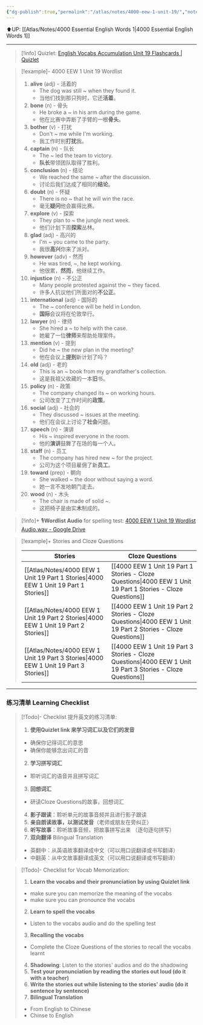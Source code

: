```yaml
---
{"dg-publish":true,"permalink":"/atlas/notes/4000-eew-1-unit-19/","noteIcon":""}
---
```


⬆️UP: [[Atlas/Notes/4000 Essential English Words 1\|4000 Essential English Words 1]]

---
> [!info] Quizlet: [English Vocabs Accumulation Unit 19 Flashcards | Quizlet](https://quizlet.com/my/938442467/english-vocabs-accumulation-unit-19-flash-cards/?i=1vbzw5&x=1jqt)


> [!example]- 4000 EEW 1 Unit 19 Wordlist
> 1. **alive** (adj) - 活着的  
>     - The dog was still ~ when they found it.  
>     - 当他们找到那只狗时，它还**活着**。
> 2. **bone** (n) - 骨头  
>     - He broke a ~ in his arm during the game.  
>     - 他在比赛中弄断了手臂的一根**骨头**。
> 3. **bother** (v) - 打扰  
>     - Don't ~ me while I'm working.  
>     - 我工作时别**打扰**我。
> 4. **captain** (n) - 队长  
>     - The ~ led the team to victory.  
>     - **队长**带领团队取得了胜利。
> 5. **conclusion** (n) - 结论  
>     - We reached the same ~ after the discussion.  
>     - 讨论后我们达成了相同的**结论**。
> 6. **doubt** (n) - 怀疑  
>     - There is no ~ that he will win the race.  
>     - 毫无**疑问**他会赢得比赛。
> 7. **explore** (v) - 探索  
>     - They plan to ~ the jungle next week.  
>     - 他们计划下周**探索**丛林。
> 8. **glad** (adj) - 高兴的  
>     - I'm ~ you came to the party.  
>     - 我很**高兴**你来了派对。
> 9. **however** (adv) - 然而  
>     - He was tired, ~, he kept working.  
>     - 他很累，**然而**，他继续工作。
> 10. **injustice** (n) - 不公正  
>     - Many people protested against the ~ they faced.  
>     - 许多人抗议他们所面对的**不公正**。
> 11. **international** (adj) - 国际的  
>     - The ~ conference will be held in London.  
>     - **国际**会议将在伦敦举行。
> 12. **lawyer** (n) - 律师  
>     - She hired a ~ to help with the case.  
>     - 她雇了一位**律师**来帮助处理案件。
> 13. **mention** (v) - 提到  
>     - Did he ~ the new plan in the meeting?  
>     - 他在会议上**提到**新计划了吗？
> 14. **old** (adj) - 老的  
>     - This is an ~ book from my grandfather's collection.  
>     - 这是我祖父收藏的一本**旧**书。
> 15. **policy** (n) - 政策  
>     - The company changed its ~ on working hours.  
>     - 公司改变了工作时间的**政策**。
> 16. **social** (adj) - 社会的  
>     - They discussed ~ issues at the meeting.  
>     - 他们在会议上讨论了**社会**问题。
> 17. **speech** (n) - 演讲  
>     - His ~ inspired everyone in the room.  
>     - 他的**演讲**鼓舞了在场的每一个人。
> 18. **staff** (n) - 员工  
>     - The company has hired new ~ for the project.  
>     - 公司为这个项目雇佣了新**员工**。
> 19. **toward** (prep) - 朝向  
>     - She walked ~ the door without saying a word.  
>     - 她一言不发地朝门走去。
> 20. **wood** (n) - 木头  
>     - The chair is made of solid ~.  
>     - 这把椅子是由实**木**制成的。

> [!info]+ 🎙️**Wordlist Audio** for spelling test: [4000 EEW 1 Unit 19 Wordlist Audio.wav - Google Drive](https://drive.google.com/file/d/1nFQji-XJU9F_Zs2qvnvP7AseaOwFAGK3/view?usp=drive_link)

> [!example]+ Stories and Cloze Questions
>
> | Stories                               | Cloze Questions                                         |
> | ------------------------------------- | ------------------------------------------------------- |
> | [[Atlas/Notes/4000 EEW 1 Unit 19 Part 1 Stories\|4000 EEW 1 Unit 19 Part 1 Stories]] | [[4000 EEW 1 Unit 19 Part 1 Stories - Cloze Questions\|4000 EEW 1 Unit 19 Part 1 Stories - Cloze Questions]] |
> | [[Atlas/Notes/4000 EEW 1 Unit 19 Part 2 Stories\|4000 EEW 1 Unit 19 Part 2 Stories]] | [[4000 EEW 1 Unit 19 Part 2 Stories - Cloze Questions\|4000 EEW 1 Unit 19 Part 2 Stories - Cloze Questions]] |
> | [[Atlas/Notes/4000 EEW 1 Unit 19 Part 3 Stories\|4000 EEW 1 Unit 19 Part 3 Stories]] | [[4000 EEW 1 Unit 19 Part 3 Stories - Cloze Questions\|4000 EEW 1 Unit 19 Part 3 Stories - Cloze Questions]] |

---
### 练习清单 Learning Checklist

> [!Todo]- Checklist 提升英文的练习清单:
> 1. **使用Quizlet link 来学习词汇以及它们的发音** 
>	- 确保你记得词汇的意思 
>	- 确保你能够念出词汇的音 
> 2. **学习拼写词汇** 
>	- 聆听词汇的语音并且拼写词汇 
> 3. **回想词汇**
>	- 研读Cloze Questions的故事，回想词汇 
> 4. **影子跟读**：聆听单元的故事音频并且进行影子跟读 
> 5. **亲自朗读故事，以测试发音**（老师或朋友在旁纠正）
> 6. **听写故事**：聆听故事音频，把故事拼写出来 （逐句逐句拼写）
> 7. **双向翻译** Bilingual Translation 
>	- 英翻中：从英语故事翻译成中文（可以用口说翻译或书写翻译）
>	- 中翻英：从中文故事翻译成英文（可以用口说翻译或书写翻译）

> [!Todo]- Checklist for Vocab Memorization:
> 
> 1. **Learn the vocabs and their pronunciation by using Quizlet link**
>	- make sure you can memorize the meaning of the vocabs
>	- make sure you can pronounce the vocabs
> 2. **Learn to spell the vocabs**
>	- Listen to the vocabs audio and do the spelling test
> 3. **Recalling the vocabs**
>	- Complete the Cloze Questions of the stories to recall the vocabs learnt
> 4. **Shadowing**: Listen to the stories' audios and do the shadowing
> 5. **Test your pronunciation by reading the stories out loud (do it with a teacher)**
> 6. **Write the stories out while listening to the stories' audio (do it sentence by sentence)**
> 7. **Bilingual Translation** 
> 	- From English to Chinese
> 	- Chinse to English

